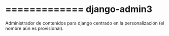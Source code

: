 =============
django-admin3
=============
Administrador de contenidos para django centrado en la personalización (el nombre aún es provisional).